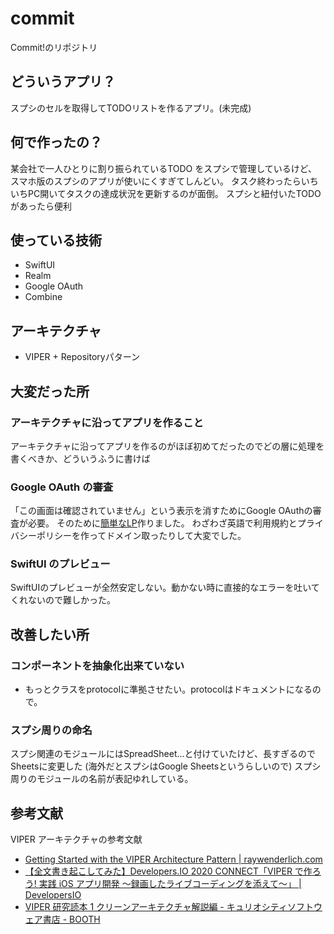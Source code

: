 # commit

Commit!のリポジトリ

## どういうアプリ？

スプシのセルを取得してTODOリストを作るアプリ。(未完成)

## 何で作ったの？

某会社で一人ひとりに割り振られているTODO をスプシで管理しているけど、スマホ版のスプシのアプリが使いにくすぎてしんどい。
タスク終わったらいちいちPC開いてタスクの達成状況を更新するのが面倒。
スプシと紐付いたTODOがあったら便利

## 使っている技術

- SwiftUI
- Realm
- Google OAuth
- Combine

## アーキテクチャ

- VIPER + Repositoryパターン

## 大変だった所

### アーキテクチャに沿ってアプリを作ること

アーキテクチャに沿ってアプリを作るのがほぼ初めてだったのでどの層に処理を書くべきか、どういうふうに書けば

### Google OAuth の審査

「この画面は確認されていません」という表示を消すためにGoogle OAuthの審査が必要。
そのために[簡単なLP](https://www.commit-dev.site/)作りました。
わざわざ英語で利用規約とプライバシーポリシーを作ってドメイン取ったりして大変でした。

### SwiftUI のプレビュー

SwiftUIのプレビューが全然安定しない。動かない時に直接的なエラーを吐いてくれないので難しかった。

## 改善したい所

### コンポーネントを抽象化出来ていない

- もっとクラスをprotocolに準拠させたい。protocolはドキュメントになるので。

### スプシ周りの命名

スプシ関連のモジュールにはSpreadSheet...と付けていたけど、長すぎるのでSheetsに変更した
(海外だとスプシはGoogle Sheetsというらしいので)
スプシ周りのモジュールの名前が表記ゆれしている。

## 参考文献

VIPER アーキテクチャの参考文献

- [Getting Started with the VIPER Architecture Pattern | raywenderlich.com](https://www.raywenderlich.com/8440907-getting-started-with-the-viper-architecture-pattern)
- [【全文書き起こしてみた】Developers.IO 2020 CONNECT「VIPER で作ろう! 実践 iOS アプリ開発 〜録画したライブコーディングを添えて〜」 | DevelopersIO](https://dev.classmethod.jp/articles/developers-io-2020-viper-architecture/)
- [VIPER 研究読本 1 クリーンアーキテクチャ解説編 - キュリオシティソフトウェア書店 - BOOTH](https://booth.pm/ja/items/1758609)
